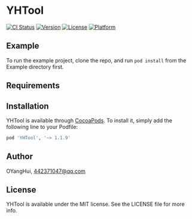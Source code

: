 # YHTool

[![CI Status](https://img.shields.io/travis/OYHHYO/YHTool.svg?style=flat)](https://travis-ci.org/OYHHYO/YHTool)
[![Version](https://img.shields.io/cocoapods/v/YHTool.svg?style=flat)](https://cocoapods.org/pods/YHTool)
[![License](https://img.shields.io/cocoapods/l/YHTool.svg?style=flat)](https://cocoapods.org/pods/YHTool)
[![Platform](https://img.shields.io/cocoapods/p/YHTool.svg?style=flat)](https://cocoapods.org/pods/YHTool)

## Example

To run the example project, clone the repo, and run `pod install` from the Example directory first.

## Requirements

## Installation

YHTool is available through [CocoaPods](https://cocoapods.org). To install
it, simply add the following line to your Podfile:

```ruby
pod 'YHTool', '~> 1.1.9'
```

## Author

OYangHui, 442371047@qq.com

## License

YHTool is available under the MIT license. See the LICENSE file for more info.
